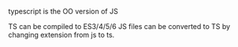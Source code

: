 typescript is the OO version of JS

TS can be compiled to  ES3/4/5/6
JS files can be converted to TS by changing extension from js to ts. 

